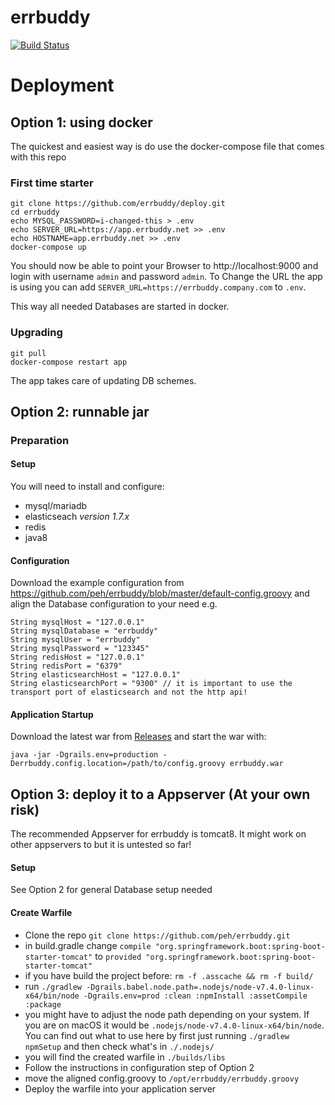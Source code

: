 # errbuddy
[![Build Status](https://travis-ci.org/peh/errbuddy.svg?branch=master)](https://travis-ci.org/peh/errbuddy)
# Deployment

## Option 1: using docker
The quickest and easiest way is do use the docker-compose file that comes with this repo 

### First time starter
```
git clone https://github.com/errbuddy/deploy.git
cd errbuddy
echo MYSQL_PASSWORD=i-changed-this > .env
echo SERVER_URL=https://app.errbuddy.net >> .env
echo HOSTNAME=app.errbuddy.net >> .env
docker-compose up
```

You should now be able to point your Browser to http://localhost:9000 and login with username `admin` and password `admin`.
To Change the URL the app is using you can add `SERVER_URL=https://errbuddy.company.com` to `.env`.

This way all needed Databases are started in docker.

### Upgrading

```
git pull
docker-compose restart app
```

The app takes care of updating DB schemes.

## Option 2: runnable jar

### Preparation

#### Setup
You will need to install and configure:
* mysql/mariadb
* elasticseach *version 1.7.x*
* redis
* java8

#### Configuration
Download the example configuration from https://github.com/peh/errbuddy/blob/master/default-config.groovy and align the Database configuration to your need
e.g.
```
String mysqlHost = "127.0.0.1"
String mysqlDatabase = "errbuddy"
String mysqlUser = "errbuddy"
String mysqlPassword = "123345"
String redisHost = "127.0.0.1"
String redisPort = "6379"
String elasticsearchHost = "127.0.0.1"
String elasticsearchPort = "9300" // it is important to use the transport port of elasticsearch and not the http api!
```

#### Application Startup
Download the latest war from [Releases](https://github.com/peh/errbuddy/releases) and start the war with:

```
java -jar -Dgrails.env=production -Derrbuddy.config.location=/path/to/config.groovy errbuddy.war
```


## Option 3: deploy it to a Appserver (At your own risk)
The recommended Appserver for errbuddy is tomcat8. It might work on other appservers to but it is untested so far! 

#### Setup
See Option 2 for general Database setup needed

#### Create Warfile
* Clone the repo `git clone https://github.com/peh/errbuddy.git`
* in build.gradle change `compile "org.springframework.boot:spring-boot-starter-tomcat"` to `provided "org.springframework.boot:spring-boot-starter-tomcat"`
* if you have build the project before: `rm -f .asscache && rm -f build/`
* run `./gradlew -Dgrails.babel.node.path=.nodejs/node-v7.4.0-linux-x64/bin/node -Dgrails.env=prod :clean :npmInstall :assetCompile :package`
* you might have to adjust the node path depending on your system. If you are on macOS it would be `.nodejs/node-v7.4.0-linux-x64/bin/node`. You can find out what to use here by first just running `./gradlew npmSetup` and then check what's in `./.nodejs/` 
* you will find the created warfile in `./builds/libs`
* Follow the instructions in configuration step of Option 2
* move the aligned config.groovy to `/opt/errbuddy/errbuddy.groovy`
* Deploy the warfile into your application server
